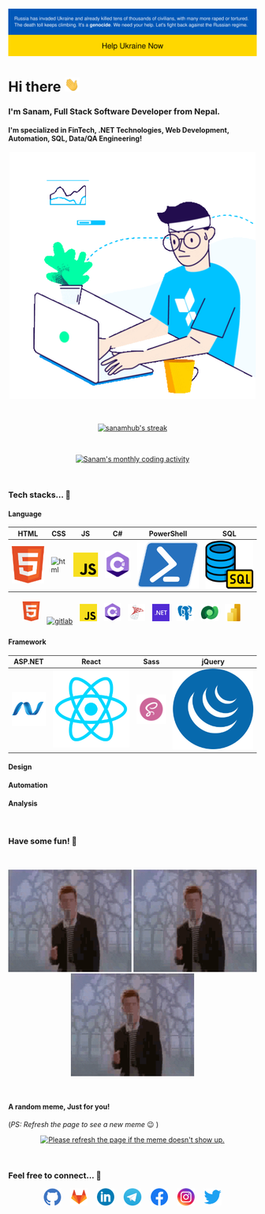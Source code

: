 <!-- Stand with Ukraine -->

[![Stand With Ukraine](./assets/svg/stand-with-ukraine.svg)](https://stand-with-ukraine.pp.ua/)

<!-- Greeting and tagline -->
<h1>Hi there <img src="./assets/gif/wave.gif" width="30"></h1>

<h3>I'm Sanam, Full Stack Software Developer from Nepal.</h3>
<h4>I'm specialized in FinTech, .NET Technologies, Web Development, Automation, SQL, Data/QA Engineering!</h4>

<!-- Coder GIF -->
<p align="center">
<img src="./assets/gif/gif.gif" alt="Coder GIF" width="500">
</p>

<br />

<!-- Beautiful Streak -->
<p align="center">
<a href="#go-nowhere">
<img align="center" src="https://github-readme-streak-stats.herokuapp.com/?user=sanamhub&theme=tokyonight&ring=ffa200&fire=15f4ee&currStreakNum=a35eff&currStreakLabel=a35eff&sideLabels=4296f5&sideNums=4296f5&hide_border=true&background=00000000" alt="sanamhub's streak" />
</a>
</p>

<br />

<!-- Activity graph -->
<p align="center">
<a href="#">
<img align="center" src="https://activity-graph.herokuapp.com/graph?username=sanamhub&theme=github&bg_color=ffffff00&color=2800f0&point=a35eff&line=15f4ee&custom_title=Last%20month%20GitHub%20activity&hide_border=true&area=true" alt="Sanam's monthly coding activity" />
</a>
</p>

<br>

### Tech stacks... 🚀

#### Language

| HTML                           | CSS                           | JS                           | C#                           | PowerShell                           | SQL                           |
| ------------------------------ | ----------------------------- | ---------------------------- | ---------------------------- | ------------------------------------ | ----------------------------- |
| ![html](./assets/svg/html.svg) | ![html](./assets/svg/css.svg) | ![html](./assets/svg/js.svg) | ![html](./assets/svg/cs.svg) | ![html](./assets/svg/PowerShell.svg) | ![html](./assets/img/sql.png) |

<p align="center">
<a href="#"><img src="./assets/svg/html.svg" alt="github" width="7%" style="padding:5px" /></a>
<a href="#"><img src="./assets/svg/css.svg" alt="gitlab" width="7%" style="padding:5px" /></a>
<a href="#"><img src="./assets/svg/js.svg" alt="gitlab" width="7%" style="padding:5px" /></a>
<a href="#"><img src="./assets/svg/cs.svg" alt="gitlab" width="7%" style="padding:5px" /></a>
<a href="#"><img src="./assets/svg/mssql.svg" alt="gitlab" width="7%" style="padding:5px" /></a>
<a href="#"><img src="./assets/svg/dotnet.svg" alt="gitlab" width="7%" style="padding:5px" /></a>
<a href="#"><img src="./assets/svg/pgsql.svg" alt="gitlab" width="7%" style="padding:5px" /></a>
<a href="#"><img src="./assets/svg/dv.svg" alt="gitlab" width="7%" style="padding:5px" /></a>
<a href="#"><img src="./assets/svg/pbi.svg" alt="gitlab" width="7%" style="padding:5px" /></a>

#### Framework

| ASP.NET                            | React                             | Sass                             | jQuery                             |
| ---------------------------------- | --------------------------------- | -------------------------------- | ---------------------------------- |
| ![dotnet](./assets/svg/aspnet.svg) | ![dotnet](./assets/svg/react.svg) | ![dotnet](./assets/svg/sass.svg) | ![dotnet](./assets/svg/jquery.svg) |

#### Design

#### Automation

#### Analysis

<br>

### Have some fun! 🎉

<br>

<p align="center">
<img src="./assets/gif/rickroll.gif" width="250" height="auto" />
<img src="./assets/gif/rickroll.gif" width="250" height="auto" />
<img src="./assets/gif/rickroll.gif" width="250" height="auto" />
</p>

<br>

#### A random meme, Just for you!

(_PS: Refresh the page to see a new meme_ :wink: )

<p align="center">
<a href="https://github.com/techytushar/random-memer"><img src='https://random-memer.herokuapp.com/' title="Meme" alt="Please refresh the page if the meme doesn't show up." height="400"></a>
</p>

<br>

### Feel free to connect... 🤝

<p align="center">
<a href="#"><img src="./assets/svg/github.svg" alt="github" width="7%" style="padding-right: 15px;" /></a>
<a href="#"><img src="./assets/svg/gitlab.svg" alt="gitlab" width="7%" style="padding-right: 15px" /></a>
<a href="#"><img src="./assets/svg/linkedin.svg" alt="linkedin" width="7%" style="padding-right: 15px" /></a>
<a href="#"><img src="./assets/svg/telegram.svg" alt="telegram" width="7%" style="padding-right: 15px" /></a>
<a href="#"><img src="./assets/svg/facebook.svg" alt="facebook" width="7%" style="padding-right: 15px" /></a>
<a href="#"><img src="./assets/svg/instagram.svg" alt="instagram" width="7%" style="padding-right: 15px" /></a>
<a href="#"><img src="./assets/svg/twitter.svg" alt="twitter" width="7%" /></a>
</p>
